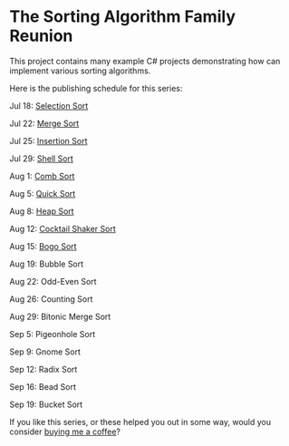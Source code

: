# The Sorting Algorithm Family Reunion

This project contains many example C# projects demonstrating how can implement various sorting algorithms.

Here is the publishing schedule for this series:

Jul 18: [Selection Sort](https://exceptionnotfound.net/selection-sort-csharp-the-sorting-algorithm-family-reunion/)

Jul 22: [Merge Sort](https://exceptionnotfound.net/merge-sort-csharp-the-sorting-algorithm-family-reunion/)

Jul 25: [Insertion Sort](https://exceptionnotfound.net/insertion-sort-csharp-the-sorting-algorithm-family-reunion/)

Jul 29: [Shell Sort](https://exceptionnotfound.net/shell-sort-csharp-the-sorting-algorithm-family-reunion/)

Aug 1: [Comb Sort](https://exceptionnotfound.net/comb-sort-csharp-the-sorting-algorithm-family-reunion/)

Aug 5: [Quick Sort](https://exceptionnotfound.net/quick-sort-csharp-the-sorting-algorithm-family-reunion/)

Aug 8: [Heap Sort](https://exceptionnotfound.net/heap-sort-csharp-the-sorting-algorithm-family-reunion/)

Aug 12: [Cocktail Shaker Sort](https://exceptionnotfound.net/cocktail-shaker-sort-csharp-the-sorting-algorithm-family-reunion/)

Aug 15: [Bogo Sort](https://exceptionnotfound.net/bogosort-csharp-the-sorting-algorithm-family-reunion/)

Aug 19: Bubble Sort

Aug 22: Odd-Even Sort

Aug 26: Counting Sort

Aug 29: Bitonic Merge Sort

Sep 5: Pigeonhole Sort

Sep 9: Gnome Sort

Sep 12: Radix Sort

Sep 16: Bead Sort

Sep 19: Bucket Sort

If you like this series, or these helped you out in some way, would you consider [buying me a coffee](https://www.buymeacoffee.com/exceptionnotfnd)?
